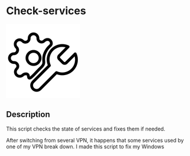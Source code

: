 # Check-services

![](logo.svg "Logo")

## Description
This script checks the state of services and fixes them if needed.

After switching from several VPN, it happens that some services used by one of my VPN break down.
I made this script to fix my Windows 